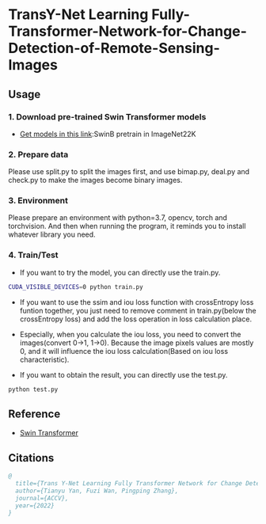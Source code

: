 # TransY-Net Learning Fully-Transformer-Network-for-Change-Detection-of-Remote-Sensing-Images

## Usage

### 1. Download pre-trained Swin Transformer models
* [Get models in this link](https://github.com/SwinTransformer/storage/releases/download/v1.0.0/swin_base_patch4_window7_224_22kto1k.pth):SwinB pretrain in ImageNet22K 


### 2. Prepare data

Please use split.py to split the images first, and use bimap.py, deal.py and check.py to make the images become binary images.

### 3. Environment

Please prepare an environment with python=3.7, opencv, torch and torchvision. And then when running the program, it reminds you to install whatever library you need.

### 4. Train/Test

- If you want to try the model, you can directly use the train.py.

```bash
CUDA_VISIBLE_DEVICES=0 python train.py
```

- If you want to use the ssim and iou loss function with crossEntropy loss funtion together, you just need to remove comment in train.py(below the crossEntropy loss) and add the loss operation in loss calculation place.
- Especially, when you calculate the iou loss, you need to convert the images(convert 0->1, 1->0). Because the image pixels values are mostly 0, and it will influence the iou loss calculation(Based on iou loss characteristic).

- If you want to obtain the result, you can directly use the test.py.
```bash
python test.py 
```

## Reference
* [Swin Transformer](https://github.com/microsoft/Swin-Transformer)


## Citations

```bibtex
@
  title={Trans Y-Net Learning Fully Transformer Network for Change Detection of Remote  Sensing Images},
  author={Tianyu Yan, Fuzi Wan, Pingping Zhang},
  journal={ACCV},
  year={2022}
}
```
